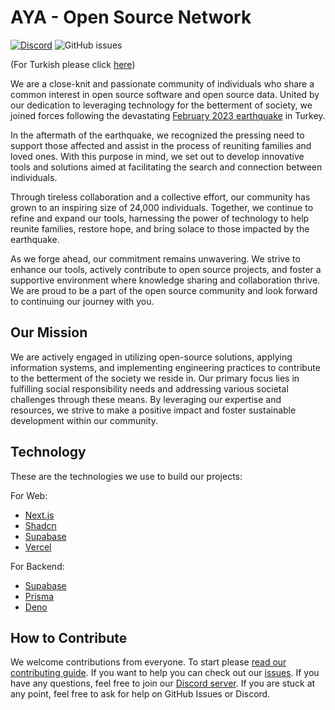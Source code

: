 # AYA - Open Source Network
[![Discord](https://img.shields.io/discord/1072074800622739476?color=7289da&logo=discord&logoColor=white)](https://discord.gg/itdepremyardim)
![GitHub issues](https://img.shields.io/github/issues/acikkaynak/aya-website)

(For Turkish please click [here](README.md))

We are a close-knit and passionate community of individuals who share a common interest in open source software and open source data. United by our dedication to leveraging technology for the betterment of society, we joined forces following the devastating [February 2023 earthquake](https://en.wikipedia.org/wiki/2023_Turkey%E2%80%93Syria_earthquake) in Turkey.

In the aftermath of the earthquake, we recognized the pressing need to support those affected and assist in the process of reuniting families and loved ones. With this purpose in mind, we set out to develop innovative tools and solutions aimed at facilitating the search and connection between individuals.

Through tireless collaboration and a collective effort, our community has grown to an inspiring size of 24,000 individuals. Together, we continue to refine and expand our tools, harnessing the power of technology to help reunite families, restore hope, and bring solace to those impacted by the earthquake.

As we forge ahead, our commitment remains unwavering. We strive to enhance our tools, actively contribute to open source projects, and foster a supportive environment where knowledge sharing and collaboration thrive. We are proud to be a part of the open source community and look forward to continuing our journey with you.

## Our Mission

We are actively engaged in utilizing open-source solutions, applying information systems, and implementing engineering practices to contribute to the betterment of the society we reside in. Our primary focus lies in fulfilling social responsibility needs and addressing various societal challenges through these means. By leveraging our expertise and resources, we strive to make a positive impact and foster sustainable development within our community.

## Technology

These are the technologies we use to build our projects:

For Web:
- [Next.js](https://nextjs.org)
- [Shadcn](https://shadcn/ui)
- [Supabase](https://supabase.io)
- [Vercel](https://vercel.com)

For Backend:
- [Supabase](https://supabase.io)
- [Prisma](https://prisma.io)
- [Deno](https://deno.land)

## How to Contribute

We welcome contributions from everyone. To start please [read our contributing guide](CONTRIBUTING.md). If you want to help you can check out our [issues](https://github.com/acikkaynak/aya-website/issues). If you have any questions, feel free to join our [Discord server](https://discord.gg/itdepremyardim). If you are stuck at any point, feel free to ask for help on GitHub Issues or Discord.
